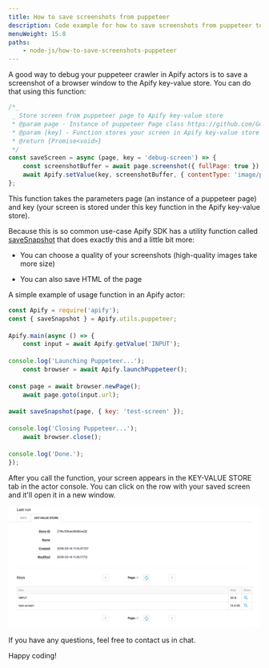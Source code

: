 ```yaml
---
title: How to save screenshots from puppeteer
description: Code example for how to save screenshots from puppeteer to Apify key-value store
menuWeight: 15.8
paths:
    - node-js/how-to-save-screenshots-puppeteer
---
```


A good way to debug your puppeteer crawler in Apify actors is to save a screenshot of a browser window to the Apify key-value store. You can do that using this function:

```JavaScript
/*_
 _ Store screen from puppeteer page to Apify key-value store
 * @param page - Instance of puppeteer Page class https://github.com/GoogleChrome/puppeteer/blob/master/docs/api.md#class-page
 * @param [key] - Function stores your screen in Apify key-value store under this key
 * @return {Promise<void>}
 */
const saveScreen = async (page, key = 'debug-screen') => {
    const screenshotBuffer = await page.screenshot({ fullPage: true });
    await Apify.setValue(key, screenshotBuffer, { contentType: 'image/png' });
};
```

This function takes the parameters page (an instance of a puppeteer page) and key (your screen is stored under this key function in the Apify key-value store).

Because this is so common use-case Apify SDK has a utility function called [saveSnapshot](https://sdk.apify.com/docs/api/puppeteer#puppeteersavesnapshot) that does exactly this and a little bit more:

- You can choose a quality of your screenshots (high-quality images take more size)

- You can also save HTML of the page

A simple example of usage function in an Apify actor:

```JavaScript
const Apify = require('apify');
const { saveSnapshot } = Apify.utils.puppeteer;

Apify.main(async () => {
    const input = await Apify.getValue('INPUT');

console.log('Launching Puppeteer...');
    const browser = await Apify.launchPuppeteer();

const page = await browser.newPage();
    await page.goto(input.url);

await saveSnapshot(page, { key: 'test-screen' });

console.log('Closing Puppeteer...');
    await browser.close();

console.log('Done.');
});
```

After you call the function, your screen appears in the KEY-VALUE STORE tab in the actor console. You can click on the row with your saved screen and it'll open it in a new window.

![Puppeteer Key-Value store](./images/kv-store-puppeteer.png)

If you have any questions, feel free to contact us in chat.

Happy coding!
